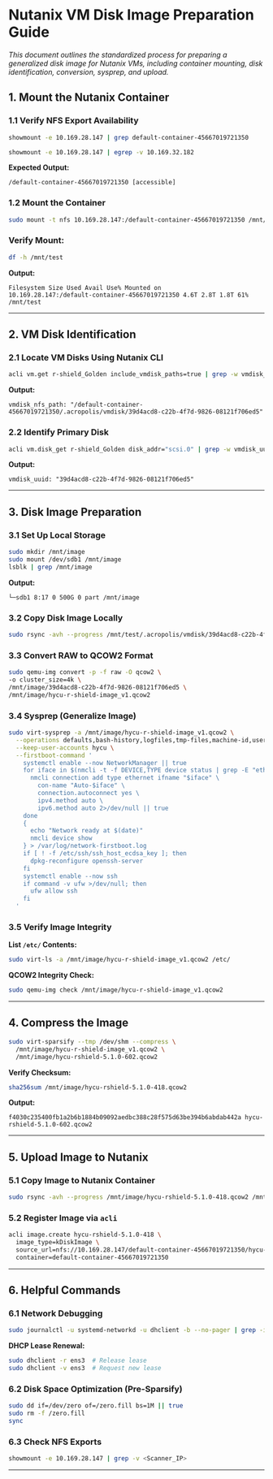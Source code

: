 # Nutanix VM Disk Image Preparation Guide

*This document outlines the standardized process for preparing a generalized disk image for Nutanix VMs, including container mounting, disk identification, conversion, sysprep, and upload.*

## **1\. Mount the Nutanix Container**

### **1.1 Verify NFS Export Availability**

```bash
showmount -e 10.169.28.147 | grep default-container-45667019721350
```
```bash
showmount -e 10.169.28.147 | egrep -v 10.169.32.182
```

****Expected Output:****

`/default-container-45667019721350 [accessible]`

### **1.2 Mount the Container**

```bash
sudo mount -t nfs 10.169.28.147:/default-container-45667019721350 /mnt/test
```

### ****Verify Mount:****

```bash
df -h /mnt/test
```

******Output:******

`Filesystem Size Used Avail Use% Mounted on`  
`10.169.28.147:/default-container-45667019721350 4.6T 2.8T 1.8T 61% /mnt/test`

* * *

## **2\. VM Disk Identification**

### **2.1 Locate VM Disks Using Nutanix CLI**

```bash
acli vm.get r-shield_Golden include_vmdisk_paths=true | grep -w vmdisk_nfs_path
```

****Output:****

`vmdisk_nfs_path: "/default-container-45667019721350/.acropolis/vmdisk/39d4acd8-c22b-4f7d-9826-08121f706ed5"`

### **2.2 Identify Primary Disk**

```bash
acli vm.disk_get r-shield_Golden disk_addr="scsi.0" | grep -w vmdisk_uuid
```

****Output:****

`vmdisk_uuid: "39d4acd8-c22b-4f7d-9826-08121f706ed5"`

* * *

## **3\. Disk Image Preparation**

### **3.1 Set Up Local Storage**

```bash
sudo mkdir /mnt/image  
sudo mount /dev/sdb1 /mnt/image  
lsblk | grep /mnt/image
```

****Output:****

`└─sdb1 8:17 0 500G 0 part /mnt/image`

### **3.2 Copy Disk Image Locally**

```bash
sudo rsync -avh --progress /mnt/test/.acropolis/vmdisk/39d4acd8-c22b-4f7d-9826-08121f706ed5 /mnt/image/
```

### **3.3 Convert RAW to QCOW2 Format**

```bash
sudo qemu-img convert -p -f raw -O qcow2 \  
-o cluster_size=4k \  
/mnt/image/39d4acd8-c22b-4f7d-9826-08121f706ed5 \  
/mnt/image/hycu-r-shield-image_v1.qcow2
```

### **3.4 Sysprep (Generalize Image)**

```bash
sudo virt-sysprep -a /mnt/image/hycu-r-shield-image_v1.qcow2 \
  --operations defaults,bash-history,logfiles,tmp-files,machine-id,user-account \
  --keep-user-accounts hycu \
  --firstboot-command '
    systemctl enable --now NetworkManager || true
    for iface in $(nmcli -t -f DEVICE,TYPE device status | grep -E "ethernet|enp|ens" | cut -d: -f1); do
      nmcli connection add type ethernet ifname "$iface" \
        con-name "Auto-$iface" \
        connection.autoconnect yes \
        ipv4.method auto \
        ipv6.method auto 2>/dev/null || true
    done
    {
      echo "Network ready at $(date)"
      nmcli device show
    } > /var/log/network-firstboot.log
    if [ ! -f /etc/ssh/ssh_host_ecdsa_key ]; then
      dpkg-reconfigure openssh-server
    fi
    systemctl enable --now ssh
    if command -v ufw >/dev/null; then
      ufw allow ssh
    fi
  '
```

### **3.5 Verify Image Integrity**

****List `/etc/` Contents:****

```bash
sudo virt-ls -a /mnt/image/hycu-r-shield-image_v1.qcow2 /etc/
```

******QCOW2 Integrity Check:******

```bash
sudo qemu-img check /mnt/image/hycu-r-shield-image_v1.qcow2
```

* * *

## **4\. Compress the Image**

```bash
sudo virt-sparsify --tmp /dev/shm --compress \
  /mnt/image/hycu-r-shield-image_v1.qcow2 \
  /mnt/image/hycu-rshield-5.1.0-602.qcow2
```

****Verify Checksum:****

```bash
sha256sum /mnt/image/hycu-rshield-5.1.0-418.qcow2
```

******Output:******

`f4030c235400fb1a2b6b1884b09092aedbc388c28f575d63be394b6abdab442a hycu-rshield-5.1.0-602.qcow2`

* * *

## **5\. Upload Image to Nutanix**

### **5.1 Copy Image to Nutanix Container**

```bash
sudo rsync -avh --progress /mnt/image/hycu-rshield-5.1.0-418.qcow2 /mnt/test/
```

### **5.2 Register Image via `acli`**

```bash
acli image.create hycu-rshield-5.1.0-418 \
  image_type=kDiskImage \
  source_url=nfs://10.169.28.147/default-container-45667019721350/hycu-rshield-5.1.0-602.qcow2 \
  container=default-container-45667019721350
```

* * *

## **6\. Helpful Commands**

### **6.1 Network Debugging**

```bash
sudo journalctl -u systemd-networkd -u dhclient -b --no-pager | grep -i "dhcp\|ens3"
```

****DHCP Lease Renewal:****

```bash
sudo dhclient -r ens3  # Release lease  
sudo dhclient -v ens3  # Request new lease  
```

### **6.2 Disk Space Optimization (Pre-Sparsify)**

```bash
sudo dd if=/dev/zero of=/zero.fill bs=1M || true  
sudo rm -f /zero.fill  
sync  
```

### **6.3 Check NFS Exports**

```bash
showmount -e 10.169.28.147 | grep -v <Scanner_IP>
```

* * *

&nbsp;
